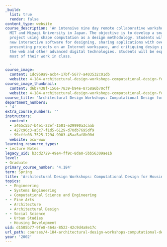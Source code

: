 ```yaml
---
_build:
  list: true
  render: false
content_type: website
course_description: 'An intensive nine day remote collaborative workshop involving
  MIT and Miyagi University in Japan. The objective is to develop a small housing
  project using shape computation as a design methodology. Students will use and test
  new interactive software for designing, sharing applications with overseas partners,
  presenting projects on an Internet workspace, and critiquing design proposals through
  the web and other advanced digital technologies. Students will be expected to do
  most of their work in class.

  '
course_image:
  content: 1dc959a9-acb4-17bf-5677-a403532c01db
  website: 4-184-architectural-design-workshops-computational-design-for-housing-spring-2002
course_image_thumbnail:
  content: d6b7438f-156e-7839-b94e-8758a6b70cff
  website: 4-184-architectural-design-workshops-computational-design-for-housing-spring-2002
course_title: 'Architectural Design Workshops: Computational Design for Housing'
department_numbers:
- '4'
extra_course_numbers: ''
instructors:
  content:
  - a465c557-b4e1-22ef-1501-e29990a3caab
  - 427c96c3-a5c7-f1d5-6129-d70db7695df9
  - 99cffc08-7525-7294-9903-45aa5af8b90d
  website: ocw-www
learning_resource_types:
- Lecture Notes
legacy_uid: b3cd2729-49e4-ff9c-8da0-5bb56309ae1b
level:
- Graduate
primary_course_number: '4.184'
term: Spring
title: 'Architectural Design Workshops: Computational Design for Housing'
topics:
- - Engineering
  - Systems Engineering
  - Computational Science and Engineering
- - Fine Arts
  - Architecture
  - Architectural Design
- - Social Science
  - Urban Studies
  - Housing Development
uid: d1505b77-9fe8-464a-8522-42c9d4a8e17c
url_path: courses/4-184-architectural-design-workshops-computational-design-for-housing-spring-2002
year: '2002'
---
```

